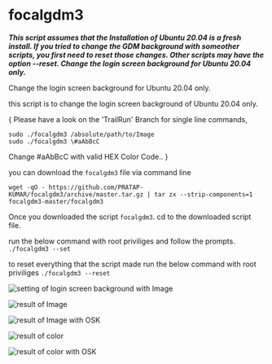 
# focalgdm3

_**This script assumes that the Installation of Ubuntu 20.04 is a fresh install. If you tried to change the GDM background with someother scripts, you first need to reset those changes. Other scripts may have the option --reset.
Change the login screen background for Ubuntu 20.04 only.**_

Change the login screen background for Ubuntu 20.04 only.

this script is to change the login screen background of Ubuntu 20.04 only.

{ Please have a look on the 'TrailRun' Branch for single line commands,
````
sudo ./focalgdm3 /absolute/path/to/Image
sudo ./focalgdm3 \#aAbBcC
````
Change #aAbBcC with valid HEX Color Code.. }

you can download the `focalgdm3` file via command line

    wget -qO - https://github.com/PRATAP-KUMAR/focalgdm3/archive/master.tar.gz | tar zx --strip-components=1 focalgdm3-master/focalgdm3

Once you downloaded the script `focalgdm3`. cd to the downloaded script file.

run the below command with root priviliges and follow the prompts.
`./focalgdm3 --set`

to reset everything that the script made
run the below command with root priviliges
`./focalgdm3 --reset`

![setting of login screen background with Image](https://i.stack.imgur.com/OeuO5.gif)

![result of Image](https://i.stack.imgur.com/ssYjj.png)

![result of Image with OSK](https://i.stack.imgur.com/xcpwT.png)

![result of color](https://i.stack.imgur.com/KmliD.png)

![result of color with OSK](https://i.stack.imgur.com/TFWP5.png)
